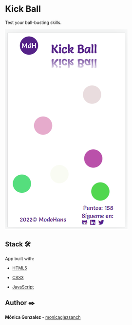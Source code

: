 # Kick Ball

Test your ball-busting skills.

![App screenshot](/docsReadme/app.png)

## Stack 🛠️

App built with:

- [HTML5](https://developer.mozilla.org/en-US/docs/Glossary/HTML5)

- [CSS3](https://developer.mozilla.org/es/docs/Web/CSS)

- [JavaScript](https://developer.mozilla.org/es/docs/Web/JavaScript)

## Author ✒️

**Mónica Gonzalez** - [monicaglezsanch](https://www.linkedin.com/in/monicaglezsanch/)
